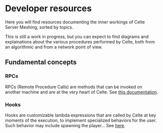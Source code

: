 # Developer resources

Here you will find resources documenting the inner workings of Celte Server Meshing, sorted by topics.

This is still a work in progress, but you can expect to find diagrams and explainations about the various procedures performed by Celte, both from an algorithmic and from a network point of view.

## Fundamental concepts

### RPCs
RPCs (Remote Procedure Calls) are methods that can be invoked on another machine and are at the very heart of Celte. See [this documentation](RPC.md).

### Hooks
Hooks are customizable lambda expressions that are called by Celte at key moments of the execution, to implement specialized behaviors for the user. Such behavior may include spawning the player... See [here](Hooks.md).